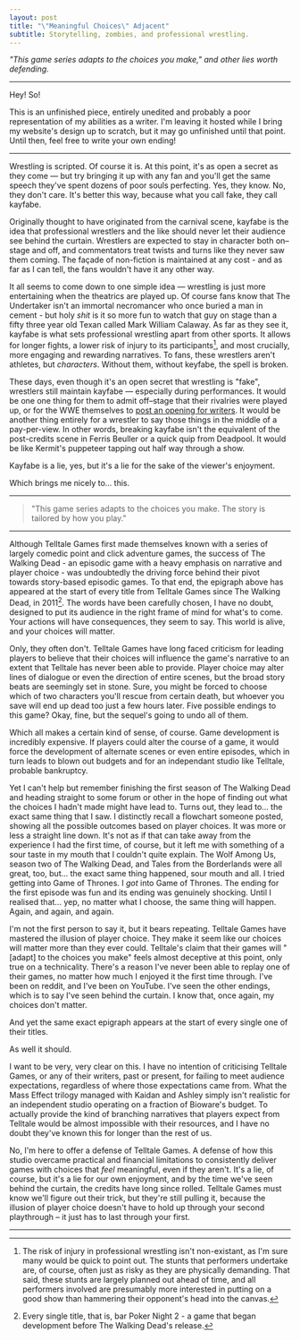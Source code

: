```yaml
---
layout: post
title: "\"Meaningful Choices\" Adjacent"
subtitle: Storytelling, zombies, and professional wrestling.
---
```


_"This game series adapts to the choices you make," and other lies worth defending._

---

Hey! So!

This is an unfinished piece, entirely unedited and probably a poor representation of my abilities as a writer. I'm leaving it hosted while I bring my website's design up to scratch, but it may go unfinished until that point. Until then, feel free to write your own ending!

---

Wrestling is scripted. Of course it is. At this point, it's as open a secret as they come — but try bringing it up with any fan and you'll get the same speech they've spent dozens of poor souls perfecting. Yes, they know. No, they don't care. It's better this way, because what you call fake, they call kayfabe.

Originally thought to have originated from the carnival scene, kayfabe is the idea that professional wrestlers and the like should never let their audience see behind the curtain. Wrestlers are expected to stay in character both on–stage and off, and commentators treat twists and turns like they never saw them coming. The façade of non-fiction is maintained at any cost - and as far as I can tell, the fans wouldn't have it any other way. 

It all seems to come down to one simple idea — wrestling is just more entertaining when the theatrics are played up. Of course fans know that The Undertaker isn't an immortal necromancer who once buried a man in cement - but holy _shit_ is it so more fun to watch that guy on stage than a fifty three year old Texan called Mark William Calaway. As far as they see it, kayfabe is what sets professional wrestling apart from other sports. It allows for longer fights, a lower risk of injury to its participants[^1], and most crucially, more engaging and rewarding narratives. To fans, these wrestlers aren't athletes, but *characters*. Without them, without keyfabe, the spell is broken. 

These days, even though it's an open secret that wrestling is "fake", wrestlers still maintain kayfabe — especially during performances. It would be one one thing for them to admit off–stage that their rivalries were played up, or for the WWE themselves to [post an opening for writers](https://wwecorp.wd5.myworkdayjobs.com/wwecorp/). It would be another thing entirely for a wrestler to say those things in the middle of a pay-per-view. In other words, breaking kayfabe isn't the equivalent of the post-credits scene in Ferris Beuller or a quick quip from Deadpool. It would be like Kermit's puppeteer tapping out half way through a show. 

Kayfabe is a lie, yes, but it's a lie for the sake of the viewer's enjoyment. 

Which brings me nicely to... this.

---

> "This game series adapts to the choices you make. The story is tailored by how you play."

---

Although Telltale Games first made themselves known with a series of largely comedic point and click adventure games, the success of The Walking Dead - an episodic game with a heavy emphasis on narrative and player choice - was undoubtedly the driving force behind their pivot towards story-based episodic games. To that end, the epigraph above has appeared at the start of every title from Telltale Games since The Walking Dead, in 2011[^2]. The words have been carefully chosen, I have no doubt, designed to put its audience in the right frame of mind for what's to come. Your actions will have consequences, they seem to say. This world is alive, and your choices will matter.

Only, they often don't. Telltale Games have long faced criticism for leading players to believe that their choices will influence the game's narrative to an extent that Telltale has never been able to provide. Player choice may alter lines of dialogue or even the direction of entire scenes, but the broad story beats are seemingly set in stone. Sure, you might be forced to choose which of two characters you'll rescue from certain death, but whoever you save will end up dead too just a few hours later. Five possible endings to this game? Okay, fine, but the sequel's going to undo all of them.

Which all makes a certain kind of sense, of course. Game development is incredibly expensive. If players could alter the course of a game, it would force the development of alternate scenes or even entire episodes, which in turn leads to blown out budgets and for an independant studio like Telltale, probable bankruptcy. 

Yet I can't help but remember finishing the first season of The Walking Dead and heading straight to some forum or other in the hope of finding out what the choices I hadn't made might have lead to. Turns out, they lead to... the exact same thing that I saw. I distinctly recall a flowchart someone posted, showing all the possible outcomes based on player choices. It was more or less a straight line down. It's not as if that can take away from the experience I had the first time, of course, but it left me with something of a sour taste in my mouth that I couldn't quite explain. The Wolf Among Us, season two of The Walking Dead, and Tales from the Borderlands were all great, too, but... the exact same thing happened, sour mouth and all. I tried getting into Game of Thrones. I *got* into Game of Thrones. The ending for the first episode was fun and its ending was genuinely shocking. Until I realised that... yep, no matter what I choose, the same thing will happen. Again, and again, and again.

I'm not the first person to say it, but it bears repeating. Telltale Games have mastered the illusion of player choice. They make it seem like our choices will matter more than they ever could. Telltale's claim that their games will "[adapt] to the choices you make" feels almost deceptive at this point, only true on a technicality. There's a reason I've never been able to replay one of their games, no matter how much I enjoyed it the first time through. I've been on reddit, and I've been on YouTube. I've seen the other endings, which is to say I've seen behind the curtain. I know that, once again, my choices don't matter. 

And yet the same exact epigraph appears at the start of every single one of their titles. 

As well it should. 

I want to be very, very clear on this. I have no intention of criticising Telltale Games, or any of their writers, past or present, for failing to meet audience expectations, regardless of where those expectations came from. What the Mass Effect trilogy managed with Kaidan and Ashley simply isn't realistic for an independent studio operating on a fraction of Bioware's budget. To actually provide the kind of branching narratives that players expect from Telltale would be almost impossible with their resources, and I have no doubt they've known this for longer than the rest of us.

No, I'm here to offer a defense of Telltale Games. A defense of how this studio overcame practical and financial limitations to consistently deliver games with choices that _feel_ meaningful, even if they aren't. It's a lie, of course, but it's a lie for our own enjoyment, and by the time we've seen behind the curtain, the credits have long since rolled. Telltale Games must know we'll figure out their trick, but they're still pulling it, because the illusion of player choice doesn't have to hold up through your second playthrough – it just has to last through your first.

---

[^1]: The risk of injury in professional wrestling isn't non-existant, as I'm sure many would be quick to point out. The stunts that performers undertake are, of course, often just as risky as they are physically demanding. That said, these stunts are largely planned out ahead of time, and all performers involved are presumably more interested in putting on a good show than hammering their opponent's head into the canvas. 

[^2]: Every single title, that is, bar Poker Night 2 - a game that began development before The Walking Dead's release.
